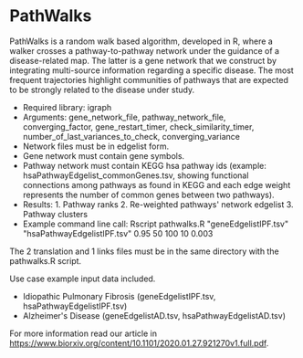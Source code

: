 # PathWalks
PathWalks is a random walk based algorithm, developed in R, where a walker crosses a pathway-to-pathway network under the guidance of a disease-related map. The latter is a gene network that we construct by integrating multi-source information regarding a specific disease. The most frequent trajectories highlight communities of pathways that are expected to be strongly related to the disease under study.

- Required library: igraph
- Arguments: gene_network_file, pathway_network_file, converging_factor, gene_restart_timer, check_similarity_timer, number_of_last_variances_to_check, converging_variance
- Network files must be in edgelist form.
- Gene network must contain gene symbols.
- Pathway network must contain KEGG hsa pathway ids (example: hsaPathwayEdgelist_commonGenes.tsv, showing functional connections among pathways as found in KEGG and each edge weight represents the number of common genes between two pathways).
- Results: 1. Pathway ranks 2. Re-weighted pathways' network edgelist 3. Pathway clusters
- Example command line call: Rscript pathwalks.R "geneEdgelistIPF.tsv" "hsaPathwayEdgelistIPF.tsv" 0.95 50 100 10 0.003

The 2 translation and 1 links files must be in the same directory with the pathwalks.R script.

Use case example input data included.
- Idiopathic Pulmonary Fibrosis (geneEdgelistIPF.tsv, hsaPathwayEdgelistIPF.tsv)
- Alzheimer's Disease (geneEdgelistAD.tsv, hsaPathwayEdgelistAD.tsv)

For more information read our article in https://www.biorxiv.org/content/10.1101/2020.01.27.921270v1.full.pdf.
